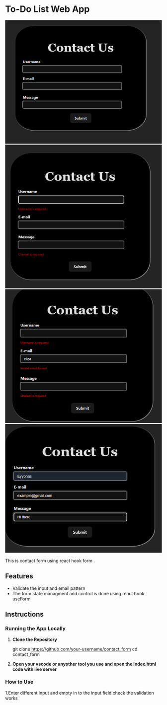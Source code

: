 # To-Do List Web App

![Description](/Pages/A.png)
![Description](/Pages/B.png)
![Description](/Pages/C.png)
![Description](/Pages/D.png)

This is contact form using react hook form .




## Features

- Validate the input and email pattern
- The form state managment and control is done using react hook useForm

## Instructions

### Running the App Locally

1. **Clone the Repository**
   
   git clone https://github.com/your-username/contact_form
   cd contact_form
2. **Open your vscode or anyother tool you use and open the index.html code with live server**

### How to Use

1.Enter different input and empty in to the input field check the validation works


